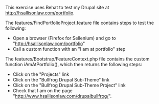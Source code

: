 This exercise uses Behat to test my Drupal site at http://hsallisonlaw.com/portfolio.

The features/FindPortfolioProject.feature file contains steps to test the following:
* Open a browser (Firefox for Sellenium) and go to "http://hsallisonlaw.com/portfolio"
* Call a custom function with an "I am at portfolio" step

The features/Bootstrap/FeatureContext.php file contains the custom function iAmAtPortfolio(), which then returns the following steps:
* Click on the "Projects" link
* Click on the "Bullfrog Drupal Sub-Theme" link
* Click on the "Bullfrog Drupal Sub-Theme Project" link
* Check that I am on the page "http://www.hsallisonlaw.com/drupalbullfrog/". 
